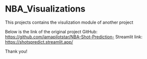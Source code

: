 ﻿# NBA_Visualizations
This projects contains the visulization module of another project

Below is the link of the original project GitHub: https://github.com/iamapilotstar/NBA-Shot-Prediction-
Streamlit link: https://shotspredict.streamlit.app/

Thank you!
